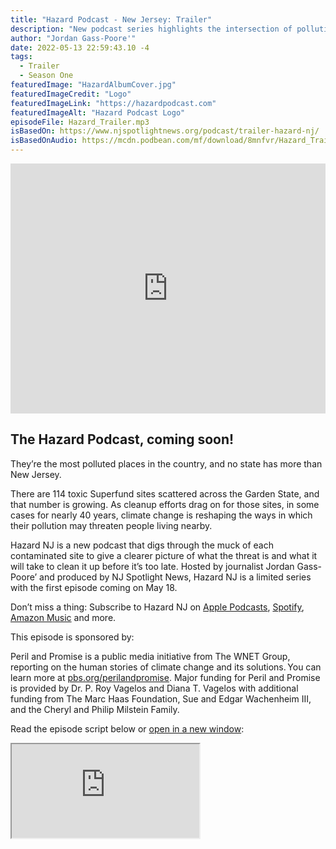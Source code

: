 ```yaml
---
title: "Hazard Podcast - New Jersey: Trailer"
description: "New podcast series highlights the intersection of pollution and climate change in the Garden State. Coming May 18."
author: "Jordan Gass-Poore'"
date: 2022-05-13 22:59:43.10 -4
tags:
  - Trailer
  - Season One
featuredImage: "HazardAlbumCover.jpg"
featuredImageCredit: "Logo"
featuredImageLink: "https://hazardpodcast.com"
featuredImageAlt: "Hazard Podcast Logo"
episodeFile: Hazard_Trailer.mp3
isBasedOn: https://www.njspotlightnews.org/podcast/trailer-hazard-nj/
isBasedOnAudio: https://mcdn.podbean.com/mf/download/8mnfvr/Hazard_Trailera9yp5.mp3
---
```


<iframe title="Trailer" style="border: none;" scrolling="no" data-name="pb-iframe-player" src="https://www.podbean.com/player-v2/?from=embed&pbad=0&i=mupbp-121bf17-pb&square=1&share=1&download=1&fonts=Arial&skin=f6f6f6&font-color=auto&rtl=0&logo_link=episode_page&btn-skin=7&size=300" allowfullscreen="" width="100%" height="400"></iframe>

## The Hazard Podcast, coming soon!

They’re the most polluted places in the country, and no state has more than New Jersey.

There are 114 toxic Superfund sites scattered across the Garden State, and that number is growing. As cleanup efforts drag on for those sites, in some cases for nearly 40 years, climate change is reshaping the ways in which their pollution may threaten people living nearby.

Hazard NJ is a new podcast that digs through the muck of each contaminated site to give a clearer picture of what the threat is and what it will take to clean it up before it’s too late. Hosted by journalist Jordan Gass-Poore’ and produced by NJ Spotlight News, Hazard NJ is a limited series with the first episode coming on May 18.

Don’t miss a thing: Subscribe to Hazard NJ on [Apple Podcasts](https://podcasts.apple.com/us/podcast/hazard-nj/id1622849571), [Spotify](https://open.spotify.com/show/30cCzv4iuGTIdr44eyHIfS?si=3w9tD2Z-QNa5coc8l4RIYw), [Amazon Music](https://music.amazon.com/podcasts/f36c7ea7-0e39-48be-b9aa-a2914be8a837/hazard-nj) and more.

This episode is sponsored by:

Peril and Promise is a public media initiative from The WNET Group, reporting on the human stories of climate change and its solutions. You can learn more at [pbs.org/perilandpromise](http://pbs.org/perilandpromise). Major funding for Peril and Promise is provided by Dr. P. Roy Vagelos and Diana T. Vagelos with additional funding from The Marc Haas Foundation, Sue and Edgar Wachenheim III, and the Cheryl and Philip Milstein Family.

Read the episode script below or [open in a new window](https://docs.google.com/document/d/e/2PACX-1vTfCt0SSMrhpZoZc65G52IrdEJotP1I39EdU4YCeDNQPMOOFcxR5DIYr4pE02OGSDHsS3vbdxPF3tLP/pub):

<iframe class="iframe-doc" src="https://docs.google.com/document/d/e/2PACX-1vTfCt0SSMrhpZoZc65G52IrdEJotP1I39EdU4YCeDNQPMOOFcxR5DIYr4pE02OGSDHsS3vbdxPF3tLP/pub?embedded=true"></iframe>

